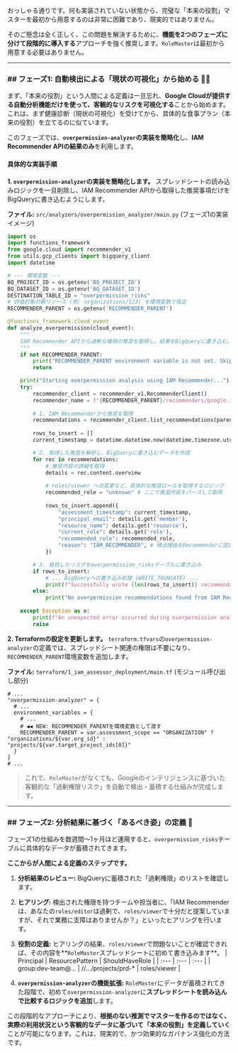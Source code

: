 おっしゃる通りです。何も実装されていない状態から、完璧な「本来の役割」マスターを最初から用意するのは非常に困難であり、現実的ではありません。

そのご懸念は全く正しく、この問題を解決するために、**機能を2つのフェーズに分けて段階的に導入する**アプローチを強く推奨します。`RoleMaster`は最初から用意する必要はありません。

-----

### \#\# フェーズ1: 自動検出による「現状の可視化」から始める 👨‍⚕️

まず、「本来の役割」という人間による定義は一旦忘れ、**Google Cloudが提供する自動分析機能だけを使って、客観的なリスクを可視化する**ことから始めます。これは、まず健康診断（現状の可視化）を受けてから、具体的な食事プラン（本来の役割）を立てるのに似ています。

このフェーズでは、**`overpermission-analyzer`の実装を簡略化**し、**IAM Recommender APIの結果のみ**を利用します。

#### **具体的な実装手順**

**1. `overpermission-analyzer`の実装を簡略化します。**
スプレッドシートの読み込みロジックを一旦削除し、IAM Recommender APIから取得した推奨事項だけをBigQueryに書き込むようにします。

**ファイル:** `src/analyzers/overpermission_analyzer/main.py` (フェーズ1の実装イメージ)

```python
import os
import functions_framework
from google.cloud import recommender_v1
from utils.gcp_clients import bigquery_client
import datetime

# --- 環境変数 ---
BQ_PROJECT_ID = os.getenv('BQ_PROJECT_ID')
BQ_DATASET_ID = os.getenv('BQ_DATASET_ID')
DESTINATION_TABLE_ID = "overpermission_risks"
# 評価対象の親リソース (例: organizations/123) を環境変数で指定
RECOMMENDER_PARENT = os.getenv('RECOMMENDER_PARENT') 

@functions_framework.cloud_event
def analyze_overpermission(cloud_event):
    """
    IAM Recommender APIから過剰な権限の推奨を取得し、結果をBigQueryに書き込む。
    """
    if not RECOMMENDER_PARENT:
        print("RECOMMENDER_PARENT environment variable is not set. Skipping analysis.")
        return

    print("Starting overpermission analysis using IAM Recommender...")
    try:
        recommender_client = recommender_v1.RecommenderClient()
        recommender_name = f"{RECOMMENDER_PARENT}/recommenders/google.iam.policy.Recommender"
        
        # 1. IAM Recommenderから推奨を取得
        recommendations = recommender_client.list_recommendations(parent=recommender_name)
        
        rows_to_insert = []
        current_timestamp = datetime.datetime.now(datetime.timezone.utc).isoformat()

        # 2. 取得した推奨を解析し、BigQueryに書き込むデータを作成
        for rec in recommendations:
            # 推奨内容の詳細を取得
            details = rec.content.overview
            
            # roles/viewer への変更など、具体的な推奨ロールを取得するロジック
            recommended_role = "unknown" # ここで推奨内容をパースして取得
            
            rows_to_insert.append({
                "assessment_timestamp": current_timestamp,
                "principal_email": details.get('member'),
                "resource_name": details.get('resource'),
                "current_role": details.get('role'),
                "recommended_role": recommended_role,
                "reason": "IAM_RECOMMENDER", # 検出理由をRecommenderに固定
            })

        # 3. 発見したリスクをoverpermission_risksテーブルに書き込み
        if rows_to_insert:
            # ... BigQueryへの書き込み処理 (WRITE_TRUNCATE) ...
            print(f"Successfully wrote {len(rows_to_insert)} recommendations to BigQuery.")
        else:
            print("No overpermission recommendations found from IAM Recommender.")
            
    except Exception as e:
        print(f"An unexpected error occurred during overpermission analysis: {e}")
        raise
```

**2. Terraformの設定を更新します。**
`terraform.tfvars`の`overpermission-analyzer`の定義では、スプレッドシート関連の権限は不要になり、`RECOMMENDER_PARENT`環境変数を追加します。

**ファイル:** `terraform/1_iam_assessor_deployment/main.tf` (モジュール呼び出し部分)

```hcl
# ...
"overpermission-analyzer" = {
  # ...
  environment_variables = {
    # ...
    # ◀◀ NEW: RECOMMENDER_PARENTを環境変数として渡す
    RECOMMENDER_PARENT = var.assessment_scope == "ORGANIZATION" ? "organizations/${var.org_id}" : "projects/${var.target_project_ids[0]}"
  }
}
# ...
```

> これで、`RoleMaster`がなくても、Googleのインテリジェンスに基づいた客観的な「過剰権限リスク」を自動で検出・蓄積する仕組みが完成します。

-----

### \#\# フェーズ2: 分析結果に基づく「あるべき姿」の定義 📝

フェーズ1の仕組みを数週間〜1ヶ月ほど運用すると、`overpermission_risks`テーブルに具体的なデータが蓄積されてきます。

**ここからが人間による定義のステップです。**

1.  **分析結果のレビュー:** BigQueryに蓄積された「過剰権限」のリストを確認します。

2.  **ヒアリング:** 検出された権限を持つチームや担当者に、「IAM Recommenderは、あなたの`roles/editor`は過剰で、`roles/viewer`で十分だと提案していますが、それで業務に支障はありませんか？」といったヒアリングを行います。

3.  **役割の定義:** ヒアリングの結果、`roles/viewer`で問題ないことが確認できれば、その内容を\*\*`RoleMaster`スプレッドシートに初めて書き込みます\*\*。
    | Principal | ResourcePattern | ShouldHaveRole |
    | :--- | :--- | :--- |
    | group:dev-team@... | //.../projects/prd-\* | roles/viewer |

4.  **`overpermission-analyzer`の機能拡張:**
    `RoleMaster`にデータが蓄積されてきた段階で、初めて`overpermission-analyzer`に**スプレッドシートを読み込んで比較するロジックを追加**します。

この段階的なアプローチにより、**根拠のない推測でマスターを作るのではなく、実際の利用状況という客観的なデータに基づいて「本来の役割」を定義していく**ことが可能になります。これは、現実的で、かつ効果的なガバナンス強化の方法です。
